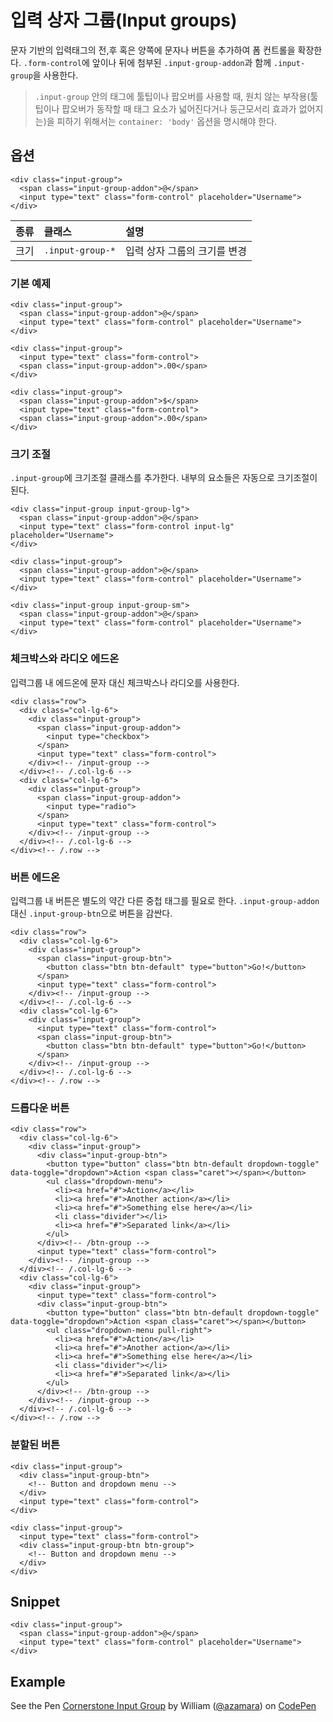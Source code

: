 <!--
{
    "id": 4205,
    "title": "입력 상자 그룹(Input groups)",
    "outline": "문자 기반의 입력태그의 전,후 혹은 양쪽에 문자나 버튼을 추가하여 폼 컨트롤을 확장한다. `.form-control`에 앞이나 뒤에 첨부된 `.input-group-addon`과 함께 `.input-group`을 사용한다.",
    "tags": ["widget", "component"],
    "order": [4, 2, 5],
    "thumbnail": "4.2.05.input-groups.png"
}
-->

# 입력 상자 그룹(Input groups)

문자 기반의 입력태그의 전,후 혹은 양쪽에 문자나 버튼을 추가하여 폼 컨트롤을 확장한다. `.form-control`에 앞이나 뒤에 첨부된 `.input-group-addon`과
함께 `.input-group`을 사용한다.

> `.input-group` 안의 태그에 툴팁이나 팝오버를 사용할 때, 원치 않는 부작용(툴팁이나 팝오버가 동작할 때 태그 요소가 넓어진다거나 둥근모서리 효과가 없어지는)을
피하기 위해서는 `container: 'body'` 옵션을 명시해야 한다.

## 옵션
```
<div class="input-group">
  <span class="input-group-addon">@</span>
  <input type="text" class="form-control" placeholder="Username">
</div>
```

종류 | 클래스 | 설명
:-- | :-- | :--
크기 | `.input-group-*` | 입력 상자 그룹의 크기를 변경

### 기본 예제

```
<div class="input-group">
  <span class="input-group-addon">@</span>
  <input type="text" class="form-control" placeholder="Username">
</div>

<div class="input-group">
  <input type="text" class="form-control">
  <span class="input-group-addon">.00</span>
</div>

<div class="input-group">
  <span class="input-group-addon">$</span>
  <input type="text" class="form-control">
  <span class="input-group-addon">.00</span>
</div>
```

### 크기 조절
`.input-group`에 크기조절 클래스를 추가한다. 내부의 요소들은 자동으로 크기조절이 된다.

```
<div class="input-group input-group-lg">
  <span class="input-group-addon">@</span>
  <input type="text" class="form-control input-lg" placeholder="Username">
</div>

<div class="input-group">
  <span class="input-group-addon">@</span>
  <input type="text" class="form-control" placeholder="Username">
</div>

<div class="input-group input-group-sm">
  <span class="input-group-addon">@</span>
  <input type="text" class="form-control" placeholder="Username">
</div>
```

### 체크박스와 라디오 에드온
입력그룹 내 에드온에 문자 대신 체크박스나 라디오를 사용한다.

```
<div class="row">
  <div class="col-lg-6">
    <div class="input-group">
      <span class="input-group-addon">
        <input type="checkbox">
      </span>
      <input type="text" class="form-control">
    </div><!-- /input-group -->
  </div><!-- /.col-lg-6 -->
  <div class="col-lg-6">
    <div class="input-group">
      <span class="input-group-addon">
        <input type="radio">
      </span>
      <input type="text" class="form-control">
    </div><!-- /input-group -->
  </div><!-- /.col-lg-6 -->
</div><!-- /.row -->
```

### 버튼 에드온
입력그룹 내 버튼은 별도의 약간 다른 중첩 태그를 필요로 한다. `.input-group-addon` 대신 `.input-group-btn`으로 버튼을 감싼다.

```
<div class="row">
  <div class="col-lg-6">
    <div class="input-group">
      <span class="input-group-btn">
        <button class="btn btn-default" type="button">Go!</button>
      </span>
      <input type="text" class="form-control">
    </div><!-- /input-group -->
  </div><!-- /.col-lg-6 -->
  <div class="col-lg-6">
    <div class="input-group">
      <input type="text" class="form-control">
      <span class="input-group-btn">
        <button class="btn btn-default" type="button">Go!</button>
      </span>
    </div><!-- /input-group -->
  </div><!-- /.col-lg-6 -->
</div><!-- /.row -->
```

### 드롭다운 버튼

```
<div class="row">
  <div class="col-lg-6">
    <div class="input-group">
      <div class="input-group-btn">
        <button type="button" class="btn btn-default dropdown-toggle" data-toggle="dropdown">Action <span class="caret"></span></button>
        <ul class="dropdown-menu">
          <li><a href="#">Action</a></li>
          <li><a href="#">Another action</a></li>
          <li><a href="#">Something else here</a></li>
          <li class="divider"></li>
          <li><a href="#">Separated link</a></li>
        </ul>
      </div><!-- /btn-group -->
      <input type="text" class="form-control">
    </div><!-- /input-group -->
  </div><!-- /.col-lg-6 -->
  <div class="col-lg-6">
    <div class="input-group">
      <input type="text" class="form-control">
      <div class="input-group-btn">
        <button type="button" class="btn btn-default dropdown-toggle" data-toggle="dropdown">Action <span class="caret"></span></button>
        <ul class="dropdown-menu pull-right">
          <li><a href="#">Action</a></li>
          <li><a href="#">Another action</a></li>
          <li><a href="#">Something else here</a></li>
          <li class="divider"></li>
          <li><a href="#">Separated link</a></li>
        </ul>
      </div><!-- /btn-group -->
    </div><!-- /input-group -->
  </div><!-- /.col-lg-6 -->
</div><!-- /.row -->
```

### 분할된 버튼

```
<div class="input-group">
  <div class="input-group-btn">
    <!-- Button and dropdown menu -->
  </div>
  <input type="text" class="form-control">
</div>

<div class="input-group">
  <input type="text" class="form-control">
  <div class="input-group-btn btn-group">
    <!-- Button and dropdown menu -->
  </div>
</div>
```

## Snippet
```
<div class="input-group">
  <span class="input-group-addon">@</span>
  <input type="text" class="form-control" placeholder="Username">
</div>
```

## Example
<p data-height="200" data-theme-id="1127" data-slug-hash="FpEJH" data-user="azamara" data-default-tab="result" class='codepen'>See the Pen <a href='http://codepen.io/azamara/pen/FpEJH'>Cornerstone Input Group</a> by William (<a href='http://codepen.io/azamara'>@azamara</a>) on <a href='http://codepen.io'>CodePen</a></p>
<script async src="http://codepen.io/assets/embed/ei.js"></script>